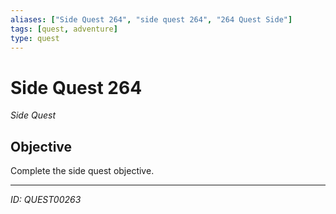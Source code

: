 ```yaml
---
aliases: ["Side Quest 264", "side quest 264", "264 Quest Side"]
tags: [quest, adventure]
type: quest
---
```


# Side Quest 264

*Side Quest*

## Objective
Complete the side quest objective.

---
*ID: QUEST00263*